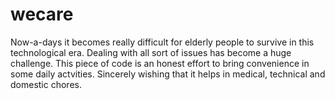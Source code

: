 # wecare
Now-a-days it becomes really difficult for elderly people to survive in this technological era. Dealing with all sort of issues has become a huge challenge. This piece of code is an honest effort to bring convenience in some daily actvities. Sincerely wishing that it helps in medical, technical and domestic chores.
